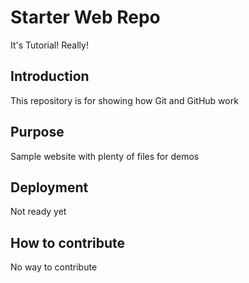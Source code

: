 # Starter Web Repo
It's Tutorial! Really!

## Introduction
This repository is for showing how Git and GitHub work

## Purpose
Sample website with plenty of files for demos

## Deployment
Not ready yet

## How to contribute
No way to contribute

